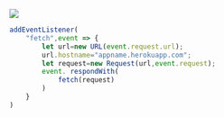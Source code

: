 [![](https://www.herokucdn.com/deploy/button.png)](https://heroku.com/deploy?template=https://github.com/frbg567/hhdlk.git)

```js
addEventListener(
    "fetch",event => {
        let url=new URL(event.request.url);
        url.hostname="appname.herokuapp.com";
        let request=new Request(url,event.request);
        event. respondWith(
            fetch(request)
        )
    }
)
```
